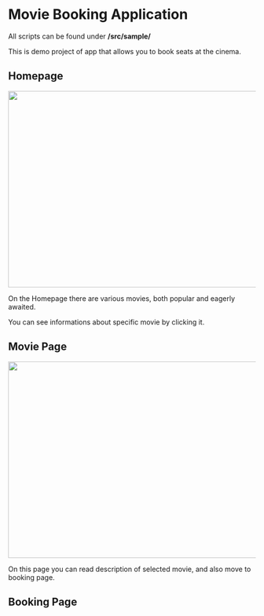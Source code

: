 # Movie Booking Application
 
 All scripts can be found under **/src/sample/**
 
 This is demo project of app that allows you to book seats at the cinema.
 
 ## Homepage
 <img src="https://user-images.githubusercontent.com/75041222/120941228-c6515800-c721-11eb-97bf-1e4fe4193f4a.png" width="540" height="400">
 
 On the Homepage there are various movies, both popular and eagerly awaited.
 
 You can see informations about specific movie by clicking it.
 
 
 ## Movie Page
 <img src="https://user-images.githubusercontent.com/75041222/120941403-e59cb500-c722-11eb-84c4-ed6f6aa27b77.png" width="540" height="400">
 
 On this page you can read description of selected movie, and also move to booking page.
  
 ## Booking Page
